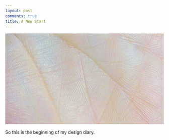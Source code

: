 ```yaml
---
layout: post
comments: true
title: A New Start
---
```

![mano](https://raw.githubusercontent.com/kapazoglou/blog/master/images/_hero.jpg)

So this is the beginning of my design diary.


